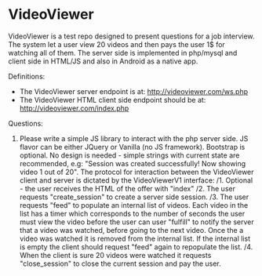 # VideoViewer

VideoViewer is a test repo designed to present questions for a job interview.
The system let a user view 20 videos and then pays the user 1$ for watching all of them.
The server side is implemented in php/mysql and client side in HTML/JS and also in Android as a native app.

Definitions:
* The VideoViewer server endpoint is at: http://videoviewer.com/ws.php
* The VideoViewer HTML client side endpoint should be at: http://videoviewer.com/index.php

Questions:
1. Please write a simple JS library to interact with the php server side. JS flavor can be either JQuery or Vanilla (no JS framework). Bootstrap is optional. No design is needed - simple strings with current state are recommended, e.g: "Session was created successfully! Now showing video 1 out of 20". The protocol for interaction between the VideoViewer client and server is dictated by the VideoViewerV1 interface:
  /1. Optional - the user receives the HTML of the offer with "index"
  /2. The user requests "create_session" to create a server side session.
  /3. The user requests "feed" to populate an internal list of videos. Each video in the list has a timer which corresponds to the number of seconds the user must view the video before the user can user "fulfill" to notify the server that a video was watched, before going to the next video. Once the a video was watched it is removed from the internal list. If the internal list is empty the client should request "feed" again to repopulate the list.
  /4. When the client is sure 20 videos were watched it requests "close_session" to close the current session and pay the user.
